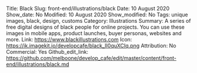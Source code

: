 Title: Black
Slug: front-end/illustrations/black
Date: 10 August 2020
Show_date: No
Modified: 10 August 2020
Show_modified: No
Tags: unique images, black, design, customs
Category: Illustrations
Summary: A series of free digital designs of black people for online projects. You can use these images in mobile apps, product launches, buyer personas, websites and more.
Link: https://www.blackillustrations.com
Icon: https://ik.imagekit.io/developcafe/black_II0quXCIq.png
Attribution: No
Commercial: Yes
Github_edit_link: https://github.com/melboone/develop_cafe/edit/master/content/front-end/illustrations/black.md